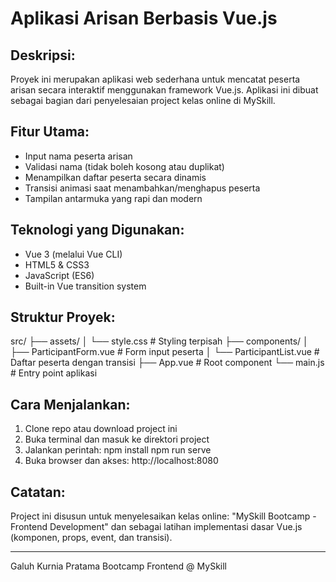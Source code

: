 Aplikasi Arisan Berbasis Vue.js
================================

Deskripsi:
----------
Proyek ini merupakan aplikasi web sederhana untuk mencatat peserta arisan secara interaktif
menggunakan framework Vue.js. Aplikasi ini dibuat sebagai bagian dari penyelesaian project 
kelas online di MySkill.

Fitur Utama:
------------
- Input nama peserta arisan
- Validasi nama (tidak boleh kosong atau duplikat)
- Menampilkan daftar peserta secara dinamis
- Transisi animasi saat menambahkan/menghapus peserta
- Tampilan antarmuka yang rapi dan modern

Teknologi yang Digunakan:
--------------------------
- Vue 3 (melalui Vue CLI)
- HTML5 & CSS3
- JavaScript (ES6)
- Built-in Vue transition system

Struktur Proyek:
----------------
src/
├── assets/
│   └── style.css               # Styling terpisah
├── components/
│   ├── ParticipantForm.vue     # Form input peserta
│   └── ParticipantList.vue     # Daftar peserta dengan transisi
├── App.vue                     # Root component
└── main.js                     # Entry point aplikasi

Cara Menjalankan:
-----------------
1. Clone repo atau download project ini
2. Buka terminal dan masuk ke direktori project
3. Jalankan perintah:
   npm install
   npm run serve
4. Buka browser dan akses:
   http://localhost:8080

Catatan:
--------
Project ini disusun untuk menyelesaikan kelas online:
"MySkill Bootcamp - Frontend Development"
dan sebagai latihan implementasi dasar Vue.js (komponen, props, event, dan transisi).

---

Galuh Kurnia Pratama
Bootcamp Frontend @ MySkill
